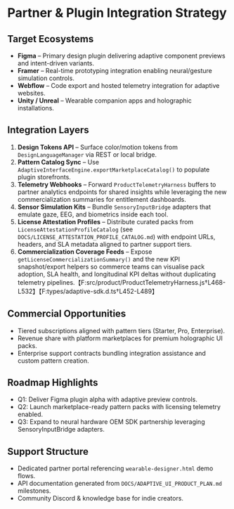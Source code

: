# Partner & Plugin Integration Strategy

## Target Ecosystems
- **Figma** – Primary design plugin delivering adaptive component previews and intent-driven variants.
- **Framer** – Real-time prototyping integration enabling neural/gesture simulation controls.
- **Webflow** – Code export and hosted telemetry integration for adaptive websites.
- **Unity / Unreal** – Wearable companion apps and holographic installations.

## Integration Layers
1. **Design Tokens API** – Surface color/motion tokens from `DesignLanguageManager` via REST or local bridge.
2. **Pattern Catalog Sync** – Use `AdaptiveInterfaceEngine.exportMarketplaceCatalog()` to populate plugin storefronts.
3. **Telemetry Webhooks** – Forward `ProductTelemetryHarness` buffers to partner analytics endpoints for shared insights while leveraging the new commercialization summaries for entitlement dashboards.
4. **Sensor Simulation Kits** – Bundle `SensoryInputBridge` adapters that emulate gaze, EEG, and biometrics inside each tool.
5. **License Attestation Profiles** – Distribute curated packs from `LicenseAttestationProfileCatalog` (see `DOCS/LICENSE_ATTESTATION_PROFILE_CATALOG.md`) with endpoint URLs, headers, and SLA metadata aligned to partner support tiers.
6. **Commercialization Coverage Feeds** – Expose `getLicenseCommercializationSummary()` and the new KPI snapshot/export helpers so commerce teams can visualise pack adoption, SLA health, and longitudinal KPI deltas without duplicating telemetry pipelines.【F:src/product/ProductTelemetryHarness.js†L468-L532】【F:types/adaptive-sdk.d.ts†L452-L489】

## Commercial Opportunities
- Tiered subscriptions aligned with pattern tiers (Starter, Pro, Enterprise).
- Revenue share with platform marketplaces for premium holographic UI packs.
- Enterprise support contracts bundling integration assistance and custom pattern creation.

## Roadmap Highlights
- Q1: Deliver Figma plugin alpha with adaptive preview controls.
- Q2: Launch marketplace-ready pattern packs with licensing telemetry enabled.
- Q3: Expand to neural hardware OEM SDK partnership leveraging SensoryInputBridge adapters.

## Support Structure
- Dedicated partner portal referencing `wearable-designer.html` demo flows.
- API documentation generated from `DOCS/ADAPTIVE_UI_PRODUCT_PLAN.md` milestones.
- Community Discord & knowledge base for indie creators.

